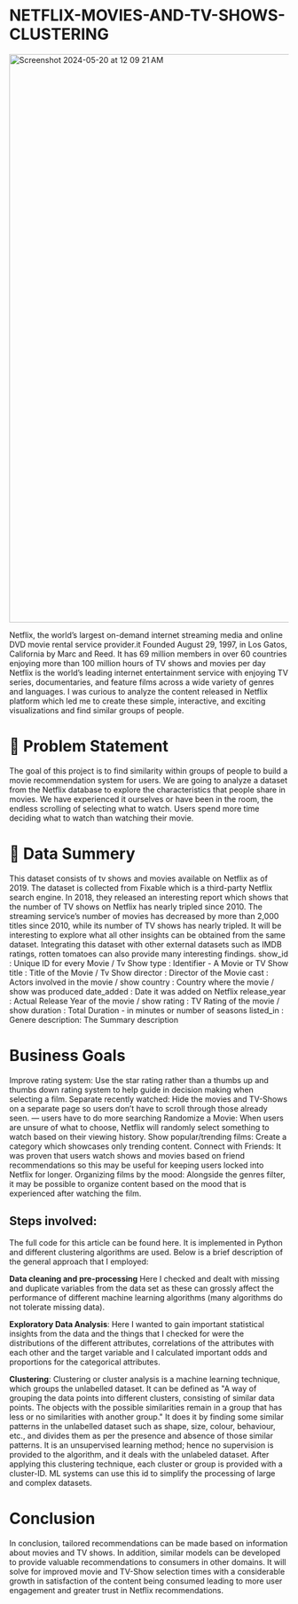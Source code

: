 # NETFLIX-MOVIES-AND-TV-SHOWS-CLUSTERING
<img width="1025" alt="Screenshot 2024-05-20 at 12 09 21 AM" src="https://github.com/Amit6124/NETFLIX-MOVIES-AND-TV-SHOWS-CLUSTERING/assets/123977645/b743c7cd-a5b5-4634-a363-dda229a0f85d">

Netflix, the world’s largest on-demand internet streaming media and online DVD movie rental service provider.it Founded August 29, 1997, in Los Gatos, California by Marc and Reed. It has 69 million members in over 60 countries enjoying more than 100 million hours of TV shows and movies per day Netflix is the world’s leading internet entertainment service with enjoying TV series, documentaries, and feature films across a wide variety of genres and languages. I was curious to analyze the content released in Netflix platform which led me to create these simple, interactive, and exciting visualizations and find similar groups of people.

# 📖 Problem Statement
The goal of this project is to find similarity within groups of people to build a movie recommendation system for users. We are going to analyze a dataset from the Netflix database to explore the characteristics that people share in movies. We have experienced it ourselves or have been in the room, the endless scrolling of selecting what to watch. Users spend more time deciding what to watch than watching their movie.

# 📖 Data Summery
This dataset consists of tv shows and movies available on Netflix as of 2019. The dataset is collected from Fixable which is a third-party Netflix search engine. In 2018, they released an interesting report which shows that the number of TV shows on Netflix has nearly tripled since 2010. The streaming service’s number of movies has decreased by more than 2,000 titles since 2010, while its number of TV shows has nearly tripled. It will be interesting to explore what all other insights can be obtained from the same dataset. Integrating this dataset with other external datasets such as IMDB ratings, rotten tomatoes can also provide many interesting findings.
show_id : Unique ID for every Movie / Tv Show
type : Identifier - A Movie or TV Show
title : Title of the Movie / Tv Show
director : Director of the Movie
cast : Actors involved in the movie / show
country : Country where the movie / show was produced
date_added : Date it was added on Netflix
release_year : Actual Release Year of the movie / show
rating : TV Rating of the movie / show
duration : Total Duration - in minutes or number of seasons
listed_in : Genere
description: The Summary description




# Business Goals
Improve rating system: Use the star rating rather than a thumbs up and thumbs down rating system to help guide in decision making when selecting a film.
Separate recently watched: Hide the movies and TV-Shows on a separate page so users don’t have to scroll through those already seen. — users have to do more searching
Randomize a Movie: When users are unsure of what to choose, Netflix will randomly select something to watch based on their viewing history.
Show popular/trending films: Create a category which showcases only trending content.
Connect with Friends: It was proven that users watch shows and movies based on friend recommendations so this may be useful for keeping users locked into Netflix for longer.
Organizing films by the mood: Alongside the genres filter, it may be possible to organize content based on the mood that is experienced after watching the film.


## Steps involved:
The full code for this article can be found here. It is implemented in Python and different clustering algorithms are used. Below is a brief description of the general approach that I employed:

**Data cleaning and pre-processing** 
Here I checked and dealt with missing and duplicate variables from the data set as these can grossly affect the performance of different machine learning algorithms (many algorithms do not tolerate missing data).

**Exploratory Data Analysis**: Here I wanted to gain important statistical insights from the data and the things that I checked for were the distributions of the different attributes, correlations of the attributes with each other and the target variable and I calculated important odds and proportions for the categorical attributes.

**Clustering**: Clustering or cluster analysis is a machine learning technique, which groups the unlabelled dataset. It can be defined as "A way of grouping the data points into different clusters, consisting of similar data points. The objects with the possible similarities remain in a group that has less or no similarities with another group." It does it by finding some similar patterns in the unlabelled dataset such as shape, size, colour, behaviour, etc., and divides them as per the presence and absence of those similar patterns. It is an unsupervised learning method; hence no supervision is provided to the algorithm, and it deals with the unlabeled dataset. After applying this clustering technique, each cluster or group is provided with a cluster-ID. ML systems can use this id to simplify the processing of large and complex datasets.

# Conclusion
In conclusion, tailored recommendations can be made based on information about movies and TV shows. In addition, similar models can be developed to provide valuable recommendations to consumers in other domains. It will solve for improved movie and TV-Show selection times with a considerable growth in satisfaction of the content being consumed leading to more user engagement and greater trust in Netflix recommendations.

